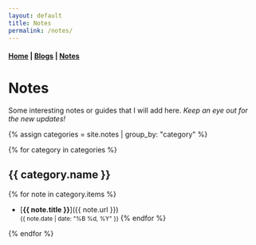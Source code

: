 ```yaml
---
layout: default
title: Notes
permalink: /notes/
---
```


#### [Home](/) | [Blogs](/blogs/) | [Notes](/notes/) 

# Notes

Some interesting notes or guides that I will add here. _Keep an eye out for the new updates!_

{% assign categories = site.notes | group_by: "category" %}

{% for category in categories %}
## {{ category.name }}

{% for note in category.items %}
- [**{{ note.title }}**]({{ note.url }}) <br>
  <small>{{ note.date | date: "%B %d, %Y" }}</small>
{% endfor %}

{% endfor %}